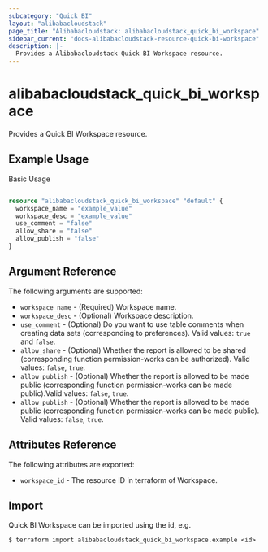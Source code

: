 ```yaml
---
subcategory: "Quick BI"
layout: "alibabacloudstack"
page_title: "Alibabacloudstack: alibabacloudstack_quick_bi_workspace"
sidebar_current: "docs-alibabacloudstack-resource-quick-bi-workspace"
description: |-
  Provides a Alibabacloudstack Quick BI Workspace resource.
---
```


# alibabacloudstack_quick_bi_workspace

Provides a Quick BI Workspace resource.

## Example Usage

Basic Usage

```terraform

resource "alibabacloudstack_quick_bi_workspace" "default" {
  workspace_name = "example_value"
  workspace_desc = "example_value"
  use_comment = "false"
  allow_share = "false"
  allow_publish = "false"
}

```

## Argument Reference

The following arguments are supported:

* `workspace_name` - (Required) Workspace name.
* `workspace_desc` - (Optional) Workspace description.
* `use_comment` - (Optional) Do you want to use table comments when creating data sets (corresponding to preferences). Valid values: `true` and `false`.
* `allow_share` - (Optional) Whether the report is allowed to be shared (corresponding function permission-works can be authorized). Valid values: `false`, `true`.
* `allow_publish` - (Optional) Whether the report is allowed to be made public (corresponding function permission-works can be made public).Valid values: `false`, `true`.
* `allow_publish` - (Optional)  Whether the report is allowed to be made public (corresponding function permission-works can be made public). Valid values: `false`, `true`.

## Attributes Reference

The following attributes are exported:

* `workspace_id` - The resource ID in terraform of Workspace.

## Import

Quick BI Workspace can be imported using the id, e.g.

```
$ terraform import alibabacloudstack_quick_bi_workspace.example <id>
```